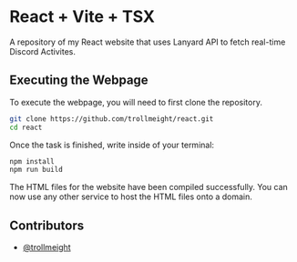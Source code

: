 
# React + Vite + TSX

A repository of my React website that uses Lanyard API to fetch real-time Discord Activites. 


## Executing the Webpage

To execute the webpage, you will need to first clone the repository.

```bash
git clone https://github.com/trollmeight/react.git
cd react
```
Once the task is finished, write inside of your terminal:
```bash
npm install
npm run build
```
The HTML files for the website have been compiled successfully. You can now use any other service to host the HTML files onto a domain.
    
## Contributors

- [@trollmeight](https://www.github.com/trollmeight)
